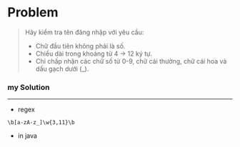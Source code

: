 # Problem

> Hãy kiểm tra tên đăng nhập với yêu cầu:
> - Chữ đầu tiên không phải là số.
> - Chiều dài trong khoảng từ 4 -> 12 ký tự.
> - Chỉ chấp nhận các chữ số từ 0-9, chữ cái thường, chữ cái hoa và dấu gạch dưới (_).

### my Solution
-------------
- regex
```
\b[a-zA-z_]\w{3,11}\b
```
- in java
``` java
```